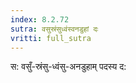 ```yaml
---
index: 8.2.72
sutra: वसुस्रंसुध्वंस्वनडुहां दः
vritti: full_sutra
---
```


स: वसुँ-स्रंसु-ध्वंसु-अनडुहाम् पदस्य द: 